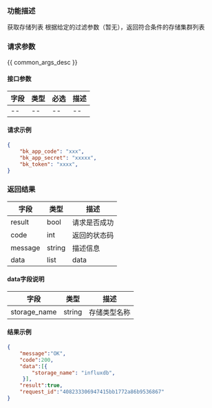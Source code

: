 ### 功能描述

获取存储列表
根据给定的过滤参数（暂无），返回符合条件的存储集群列表

### 请求参数

{{ common_args_desc }}

#### 接口参数

| 字段 | 类型 | 必选 | 描述 |
| ---- | ---- | ---- | ---- |
| --   | --   | --   | --   |

#### 请求示例

```json
{
    "bk_app_code": "xxx",
    "bk_app_secret": "xxxxx",
    "bk_token": "xxxx",
}
```

### 返回结果

| 字段    | 类型   | 描述         |
| ------- | ------ | ------------ |
| result  | bool   | 请求是否成功 |
| code    | int    | 返回的状态码 |
| message | string | 描述信息     |
| data    | list   | data         |

#### data字段说明

| 字段         | 类型   | 描述         |
| ------------ | ------ | ------------ |
| storage_name | string | 存储类型名称 |

#### 结果示例

```json
{
    "message":"OK",
    "code":200,
    "data":[{
    	"storage_name": "influxdb",
     }],
    "result":true,
    "request_id":"408233306947415bb1772a86b9536867"
}
```